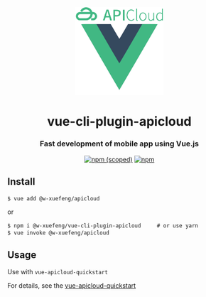 

<div align="center">

  <img width="200" src="./generator/template/public/res/img/logo.png">

  <h1>vue-cli-plugin-apicloud</h1>  
  <h3>Fast development of mobile app using Vue.js</h3>

[![npm (scoped)](https://img.shields.io/npm/v/@w-xuefeng/vue-cli-plugin-apicloud?color=%23008eff&style=flat-square)](https://www.npmjs.com/package/@w-xuefeng/vue-cli-plugin-apicloud)
[![npm](https://img.shields.io/npm/dt/@w-xuefeng/vue-cli-plugin-apicloud?style=flat-square)](https://www.npmjs.com/package/@w-xuefeng/vue-cli-plugin-apicloud)

</div>

## Install

``` shell
$ vue add @w-xuefeng/apicloud
```

or

``` shell
$ npm i @w-xuefeng/vue-cli-plugin-apicloud     # or use yarn
$ vue invoke @w-xuefeng/apicloud
```


## Usage

Use with `vue-apicloud-quickstart`

For details, see the [vue-apicloud-quickstart](https://github.com/w-xuefeng/vue-apicloud-quickstart)
